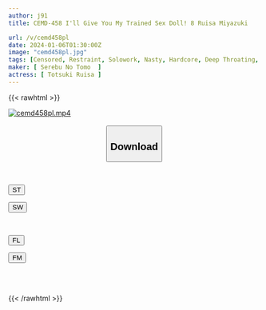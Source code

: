 ```yaml
---
author: j91
title: CEMD-458 I'll Give You My Trained Sex Doll! 8 Ruisa Miyazuki

url: /v/cemd458pl
date: 2024-01-06T01:30:00Z
image: "cemd458pl.jpg"
tags: [Censored, Restraint, Solowork, Nasty, Hardcore, Deep Throating, Huge Cock	]
maker: [ Serebu No Tomo  ]
actress: [ Totsuki Ruisa ]
---
```



{{< rawhtml >}}

<div class="video" data-videoid="AL9wqaVkQxsXpZ8">
    <a href="javascript:;">
        <img src="/v/cemd458pl/cemd458pl.jpg" width="WIDTH" height="HEIGHT" alt="cemd458pl.mp4" loading="lazy">
    </a>
</div>

<script type="text/javascript" src="https://j91.asia/asset/on-demand-st.js"></script>

<br>
  <link rel="stylesheet" href="https://j91.asia/asset/bs5.css">
  
  <center>
  <button class="btn btn-primary" type="button" data-bs-toggle="collapse" data-bs-target=".multi-collapse" aria-expanded="false" aria-controls="multiCollapseExample1 multiCollapseExample2"><h2>Download</h2></button></center>
</p>
<div class="row">
  <div class="col">
    <div class="collapse multi-collapse" id="multiCollapseExample1">
      <div class="card card-body">
	      	      <br>
<div class="buttons">  
<p><a href="https://streamtape.to/v/AL9wqaVkQxsXpZ8" target="_blank"><button class="btn-hover color-3"><i class="fa fa-download"></i> ST</button></a></p>
<p><a href="https://flaswish.com/grcsoizgc3tg" target="_blank"><button class="btn-hover color-2"><i class="fa fa-download"></i> SW</button></a></p></div>
    </div>
  </div>
</div>
  <div class="col">
    <div class="collapse multi-collapse" id="multiCollapseExample2">
      <div class="card card-body">
	      <br>
<div class="buttons">
<p><a href="javascript:;" target="_blank"><button class="btn-hover color-9"><i class="fa fa-download"></i> FL</button></a></p>
<p><a href="javascript:;" target="_blank"><button class="btn-hover color-8"><i class="fa fa-download"></i> FM</button></a></p></div>
<br><br>
      </div>
    </div>
  </div>
</div>

{{< /rawhtml >}}